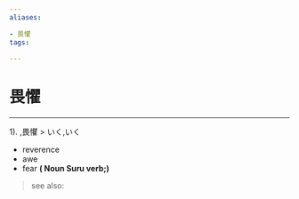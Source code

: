 ```yaml
---
aliases:
    
- 畏懼
tags:
    
---
```


# 畏懼
---
1).
,畏懼 > いく,いく

- reverence
- awe
- fear
**( Noun Suru verb;)**
> see also: 
            